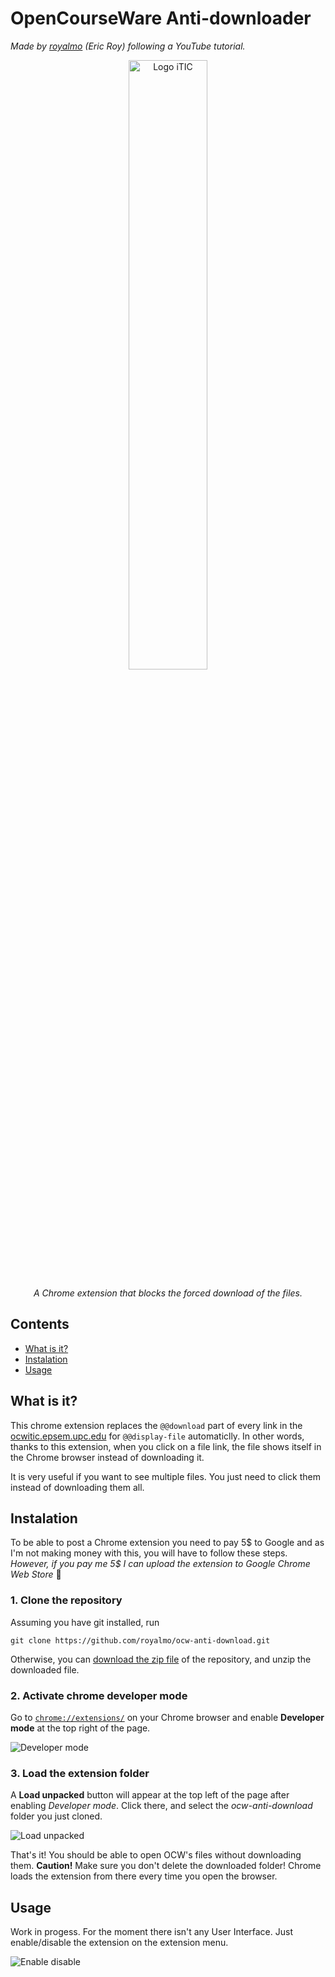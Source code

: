 # OpenCourseWare Anti-downloader

_Made by [royalmo](https://github.com/royalmo) (Eric Roy) following a YouTube tutorial._


<p align="center">
  <img src="https://user-images.githubusercontent.com/49844173/158698760-a9dcbb61-3f0d-4b67-9af2-ef7eed17cdd1.png" alt="Logo iTIC" width="50%" />
</p>

<p align="center">
  <em>A Chrome extension that blocks the forced download of the files.</em>
</p>

## Contents
- [What is it?](#what-is-it)
- [Instalation](#instalation)
- [Usage](#usage)

## What is it?
This chrome extension replaces the `@@download` part of every link in the [ocwitic.epsem.upc.edu](https://ocwitic.epsem.upc.edu/) for `@@display-file` automaticlly. In other words, thanks to this extension, when you click on a file link, the file shows itself in the Chrome browser instead of downloading it.

It is very useful if you want to see multiple files. You just need to click them instead of downloading them all.

## Instalation
To be able to post a Chrome extension you need to pay 5$ to Google and as I'm not making money with this, you will have to follow these steps.
_However, if you pay me 5$ I can upload the extension to Google Chrome Web Store_ 🙂

### 1. Clone the repository

Assuming you have git installed, run
```
git clone https://github.com/royalmo/ocw-anti-download.git
```

Otherwise, you can [download the zip file](https://github.com/royalmo/ocw-anti-download/archive/refs/heads/main.zip) of the repository, and unzip the downloaded file.

### 2. Activate chrome developer mode

Go to [`chrome://extensions/`](chrome://extensions/) on your Chrome browser and enable **Developer mode** at the top right of the page.

![Developer mode](https://user-images.githubusercontent.com/49844173/158700807-1788513c-1581-482d-b9db-b12c30bb7774.png)

### 3. Load the extension folder

A **Load unpacked** button will appear at the top left of the page after enabling *Developer mode*. Click there, and select the *ocw-anti-download* folder you just cloned.

![Load unpacked](https://user-images.githubusercontent.com/49844173/158700864-62b51048-0768-4926-b1d7-272f7f4bbf97.png)


That's it! You should be able to open OCW's files without downloading them. **Caution!** Make sure you don't delete the downloaded folder! Chrome loads the extension from there every time you open the browser.

## Usage

Work in progess. For the moment there isn't any User Interface. Just enable/disable the extension on the extension menu.

![Enable disable](https://user-images.githubusercontent.com/49844173/158700931-b04a4108-1867-41d2-80a1-f2065b6d019f.png)

